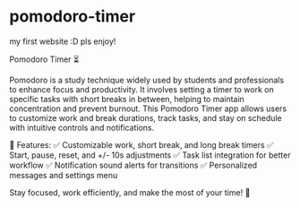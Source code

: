 # pomodoro-timer
my first website :D pls enjoy! 

Pomodoro Timer ⏳

Pomodoro is a study technique widely used by students and professionals to enhance focus and productivity. It involves setting a timer to work on specific tasks with short breaks in between, helping to maintain concentration and prevent burnout. This Pomodoro Timer app allows users to customize work and break durations, track tasks, and stay on schedule with intuitive controls and notifications.

🔹 Features:
✅ Customizable work, short break, and long break timers
✅ Start, pause, reset, and +/- 10s adjustments
✅ Task list integration for better workflow
✅ Notification sound alerts for transitions
✅ Personalized messages and settings menu

Stay focused, work efficiently, and make the most of your time! 🚀

